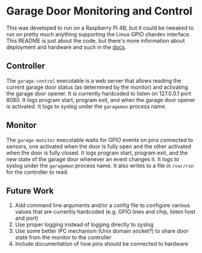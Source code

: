 # Garage Door Monitoring and Control

This was developed to run on a Raspberry Pi 4B, but it could be tweaked to
run on pretty much anything supporting the Linux GPIO chardev interface.
This README is just about the code, but there's more information about
deployment and hardware and such in the [docs](docs/README.md).

## Controller

The `garage-control` executable is a web server that allows reading the
current garage door status (as determined by the monitor) and activating
the garage door opener. It is currently hardcoded to listen on 127.0.0.1
port 8080. It logs program start, program exit, and when the garage door
opener is activated. It logs to syslog under the `garagemon` process name.

## Monitor

The `garage-monitor` executable waits for GPIO events on pins connected to
sensors, one activated when the door is fully open and the other activated
when the door is fully closed. It logs program start, program exit, and the
new state of the garage door whenever an event changes it. It logs to
syslog under the `garagemon` process name. It also writes to a file in
`/var/run` for the controller to read.

## Future Work

1. Add command line arguments and/or a config file to configure various
   values that are currently hardcoded (e.g. GPIO lines and chip, listen
   host and port)
1. Use proper logging instead of logging directly to syslog
1. Use some better IPC mechanism (Unix domain socket?) to share door state
   from the monitor to the controller
1. Include documentation of how pins should be connected to hardware
